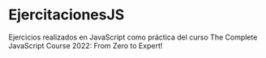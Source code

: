 # EjercitacionesJS
Ejercicios realizados en JavaScript como práctica del curso  The Complete JavaScript Course 2022: From Zero to Expert!


